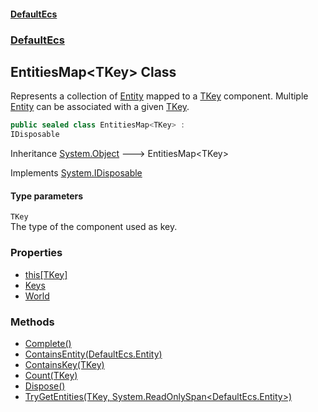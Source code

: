 #### [DefaultEcs](./index.md 'index')
### [DefaultEcs](./DefaultEcs.md 'DefaultEcs')
## EntitiesMap&lt;TKey&gt; Class
Represents a collection of [Entity](./DefaultEcs-Entity.md 'DefaultEcs.Entity') mapped to a [TKey](#DefaultEcs-EntitiesMap-TKey--TKey 'DefaultEcs.EntitiesMap&lt;TKey&gt;.TKey') component. Multiple [Entity](./DefaultEcs-Entity.md 'DefaultEcs.Entity') can be associated with a given [TKey](#DefaultEcs-EntitiesMap-TKey--TKey 'DefaultEcs.EntitiesMap&lt;TKey&gt;.TKey').  
```csharp
public sealed class EntitiesMap<TKey> :
IDisposable
```
Inheritance [System.Object](https://docs.microsoft.com/en-us/dotnet/api/System.Object 'System.Object') &#129106; EntitiesMap&lt;TKey&gt;  

Implements [System.IDisposable](https://docs.microsoft.com/en-us/dotnet/api/System.IDisposable 'System.IDisposable')  
#### Type parameters
<a name='DefaultEcs-EntitiesMap-TKey--TKey'></a>
`TKey`  
The type of the component used as key.  
  
### Properties
- [this[TKey]](./DefaultEcs-EntitiesMap-TKey--this-TKey-.md 'DefaultEcs.EntitiesMap&lt;TKey&gt;.this[TKey]')
- [Keys](./DefaultEcs-EntitiesMap-TKey--Keys.md 'DefaultEcs.EntitiesMap&lt;TKey&gt;.Keys')
- [World](./DefaultEcs-EntitiesMap-TKey--World.md 'DefaultEcs.EntitiesMap&lt;TKey&gt;.World')
### Methods
- [Complete()](./DefaultEcs-EntitiesMap-TKey--Complete().md 'DefaultEcs.EntitiesMap&lt;TKey&gt;.Complete()')
- [ContainsEntity(DefaultEcs.Entity)](./DefaultEcs-EntitiesMap-TKey--ContainsEntity(DefaultEcs-Entity).md 'DefaultEcs.EntitiesMap&lt;TKey&gt;.ContainsEntity(DefaultEcs.Entity)')
- [ContainsKey(TKey)](./DefaultEcs-EntitiesMap-TKey--ContainsKey(TKey).md 'DefaultEcs.EntitiesMap&lt;TKey&gt;.ContainsKey(TKey)')
- [Count(TKey)](./DefaultEcs-EntitiesMap-TKey--Count(TKey).md 'DefaultEcs.EntitiesMap&lt;TKey&gt;.Count(TKey)')
- [Dispose()](./DefaultEcs-EntitiesMap-TKey--Dispose().md 'DefaultEcs.EntitiesMap&lt;TKey&gt;.Dispose()')
- [TryGetEntities(TKey, System.ReadOnlySpan&lt;DefaultEcs.Entity&gt;)](./DefaultEcs-EntitiesMap-TKey--TryGetEntities(TKey_System-ReadOnlySpan-DefaultEcs-Entity-).md 'DefaultEcs.EntitiesMap&lt;TKey&gt;.TryGetEntities(TKey, System.ReadOnlySpan&lt;DefaultEcs.Entity&gt;)')
